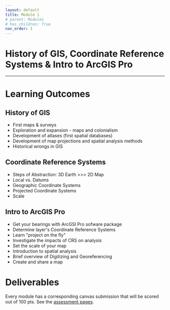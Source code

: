 ```yaml
---
layout: default
title: Module 1
# parent: Modules
# has_children: True
nav_order: 1
---
```


# History of GIS, Coordinate Reference Systems & Intro to ArcGIS Pro

---

# Learning Outcomes

## History of GIS

* First maps & surveys
* Exploration and expansion - maps and colonialism
* Development of atlases (first spatial databases)
* Development of map projections and spatial analysis methods
* Historical wrongs in GIS

## Coordinate Reference Systems

* Steps of Abstraction: 3D Earth >>> 2D Map
* Local vs. Datums
* Geographic Coordinate Systems
* Projected Coordinate Systems
* Scale

## Intro to ArcGIS Pro

* Get your bearings with ArcGSI Pro sofware package
* Determine layer's Coordinate Reference Systems
* Learn "project on the fly"
* Investigate the impacts of CRS on analysis
* Set the scale of your map
* Introduction to spatial analysis
* Brief overview of Digitizing and Georeferencing
* Create and share a map

# Deliverables

Every module has a corresponding canvas submission that will be scored out of 100 pts.  See the [assessment pages](docs/Assessment.md).